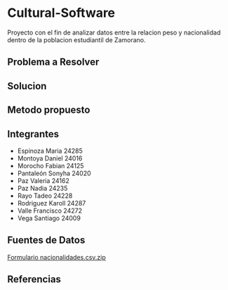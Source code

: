 # Cultural-Software
Proyecto con el fin de analizar datos entre la relacion peso y nacionalidad dentro de la poblacion estudiantil de Zamorano. 

## Problema a Resolver 

## Solucion 

## Metodo propuesto

## Integrantes 
* Espinoza Maria 24285
* Montoya Daniel 24016
* Morocho Fabian 24125
* Pantaleón Sonyha 24020
* Paz Valeria 24162
* Paz Nadia 24235
* Rayo Tadeo 24228
* Rodriguez Karoll 24287
* Valle Francisco 24272
* Vega Santiago 24009

## Fuentes de Datos
[Formulario nacionalidades.csv.zip](https://github.com/Cultural-Software-Team/Cultural-Software/files/9603805/Formulario.nacionalidades.csv.zip)

## Referencias 


  
